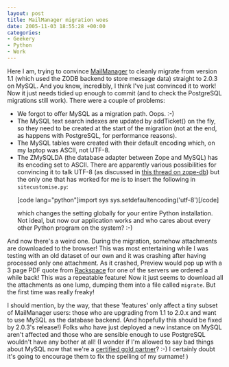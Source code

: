 ```yaml
---
layout: post
title: MailManager migration woes
date: 2005-11-03 18:55:28 +00:00
categories:
- Geekery
- Python
- Work
---
```

Here I am, trying to convince <a href="http://www.logicalware.com/">MailManager</a> to cleanly migrate from version 1.1 (which used the ZODB backend to store message data) straight to 2.0.3 on MySQL.  And you know, incredibly, I think I've just convinced it to work!  Now it just needs tidied up enough to commit (and to check the PostgreSQL migrations still work).  There were a couple of problems:

<ul>
  <li>We forgot to offer MySQL as a migration path.  Oops. :-)</li>
  <li>The MySQL text search indexes are updated by addTicket() on the fly, so they need to be created at the start of the migration (not at the end, as happens with PostgreSQL, for performance reasons).</li>
  <li>The MySQL tables were created with their default encoding which, on my laptop was ASCII, not UTF-8.</li>
  <li>The ZMySQLDA (the database adapter between Zope and MySQL) has its encoding set to ASCII.  There are apparently various possibilities for convincing it to talk UTF-8 (as discussed in <a href="http://mail.zope.org/pipermail/zope-db/2005-March/003989.html">this thread on zope-db</a>) but the only one that has worked for me is to insert the following in <code>sitecustomise.py</code>:

[code lang="python"]import sys
sys.setdefaultencoding('utf-8')[/code]

which changes the setting globally for your entire Python installation.  Not ideal, but now our application works and who cares about every other Python program on the system? :-)</li>
</ul>

And now there's a weird one.  During the migration, somehow attachments are downloaded to the browser!  This was most entertaining while I was testing with an old dataset of our own and it was crashing after having processed only one attachment. As it crashed, Preview would pop up with a 3 page PDF quote from <a href="http://www.rackspace.co.uk/">Rackspace</a> for one of the servers we ordered a while back!  This was a repeatable feature!  Now it just seems to download all the attachments as one lump, dumping them into a file called <code>migrate</code>.  But the first time was really freaky!

I should mention, by the way, that these 'features' only affect a tiny subset of MailManager users: those who are upgrading from 1.1 to 2.0.x and want to use MySQL as the database backend.  (And hopefully this should be fixed by 2.0.3's release!)  Folks who have just deployed a new instance on MySQL aren't affected and those who are sensible enough to use PostgreSQL wouldn't have any bother at all!  (I wonder if I'm allowed to say bad things about MySQL now that we're a <a href="http://solutions.mysql.com/technology/?item=806">certified gold partner</a>? :-)  I certainly doubt it's going to encourage them to fix the spelling of my surname! )
